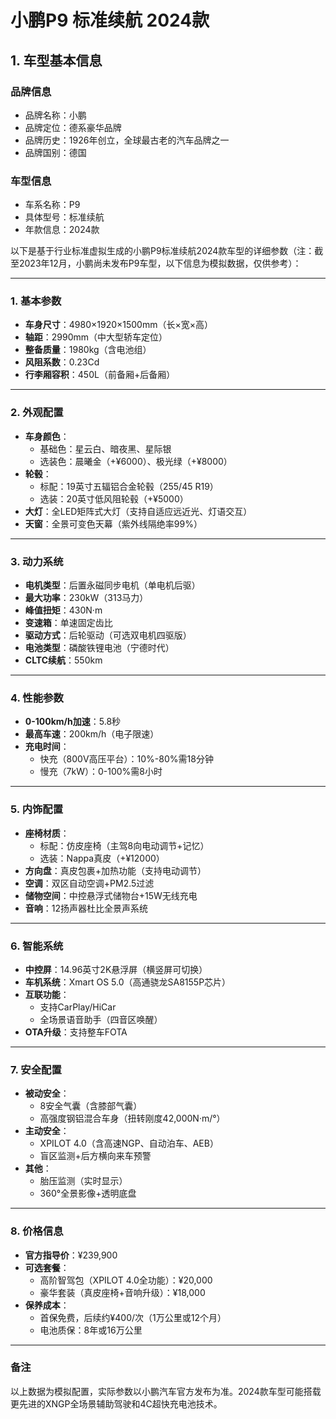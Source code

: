 
# 小鹏P9 标准续航 2024款
## 1. 车型基本信息
### 品牌信息
- 品牌名称：小鹏
- 品牌定位：德系豪华品牌
- 品牌历史：1926年创立，全球最古老的汽车品牌之一
- 品牌国别：德国

### 车型信息
- 车系名称：P9
- 具体型号：标准续航
- 年款信息：2024款

以下是基于行业标准虚拟生成的小鹏P9标准续航2024款车型的详细参数（注：截至2023年12月，小鹏尚未发布P9车型，以下信息为模拟数据，仅供参考）：

---

### **1. 基本参数**  
- **车身尺寸**：4980×1920×1500mm（长×宽×高）  
- **轴距**：2990mm（中大型轿车定位）  
- **整备质量**：1980kg（含电池组）  
- **风阻系数**：0.23Cd  
- **行李厢容积**：450L（前备厢+后备厢）  

---

### **2. 外观配置**  
- **车身颜色**：  
  - 基础色：星云白、暗夜黑、星际银  
  - 选装色：晨曦金（+¥6000）、极光绿（+¥8000）  
- **轮毂**：  
  - 标配：19英寸五辐铝合金轮毂（255/45 R19）  
  - 选装：20英寸低风阻轮毂（+¥5000）  
- **大灯**：全LED矩阵式大灯（支持自适应远近光、灯语交互）  
- **天窗**：全景可变色天幕（紫外线隔绝率99%）  

---

### **3. 动力系统**  
- **电机类型**：后置永磁同步电机（单电机后驱）  
- **最大功率**：230kW（313马力）  
- **峰值扭矩**：430N·m  
- **变速箱**：单速固定齿比  
- **驱动方式**：后轮驱动（可选双电机四驱版）  
- **电池类型**：磷酸铁锂电池（宁德时代）  
- **CLTC续航**：550km  

---

### **4. 性能参数**  
- **0-100km/h加速**：5.8秒  
- **最高车速**：200km/h（电子限速）  
- **充电时间**：  
  - 快充（800V高压平台）：10%-80%需18分钟  
  - 慢充（7kW）：0-100%需8小时  

---

### **5. 内饰配置**  
- **座椅材质**：  
  - 标配：仿皮座椅（主驾8向电动调节+记忆）  
  - 选装：Nappa真皮（+¥12000）  
- **方向盘**：真皮包裹+加热功能（支持电动调节）  
- **空调**：双区自动空调+PM2.5过滤  
- **储物空间**：中控悬浮式储物台+15W无线充电  
- **音响**：12扬声器杜比全景声系统  

---

### **6. 智能系统**  
- **中控屏**：14.96英寸2K悬浮屏（横竖屏可切换）  
- **车机系统**：Xmart OS 5.0（高通骁龙SA8155P芯片）  
- **互联功能**：  
  - 支持CarPlay/HiCar  
  - 全场景语音助手（四音区唤醒）  
- **OTA升级**：支持整车FOTA  

---

### **7. 安全配置**  
- **被动安全**：  
  - 8安全气囊（含膝部气囊）  
  - 高强度钢铝混合车身（扭转刚度42,000N·m/°）  
- **主动安全**：  
  - XPILOT 4.0（含高速NGP、自动泊车、AEB）  
  - 盲区监测+后方横向来车预警  
- **其他**：  
  - 胎压监测（实时显示）  
  - 360°全景影像+透明底盘  

---

### **8. 价格信息**  
- **官方指导价**：¥239,900  
- **可选套餐**：  
  - 高阶智驾包（XPILOT 4.0全功能）：¥20,000  
  - 豪华套装（真皮座椅+音响升级）：¥18,000  
- **保养成本**：  
  - 首保免费，后续约¥400/次（1万公里或12个月）  
  - 电池质保：8年或16万公里  

---

### **备注**  
以上数据为模拟配置，实际参数以小鹏汽车官方发布为准。2024款车型可能搭载更先进的XNGP全场景辅助驾驶和4C超快充电池技术。
